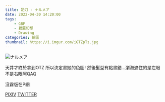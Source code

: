 ```yaml
---
title: 奶刀 - ナルメア
date: 2022-04-30 14:20:00
tags:
    - GBF
    - 碧藍幻想
    - Drawing
categories: 繪圖
thumbnail: https://i.imgur.com/iGTZpTz.jpg
---
```

![ナルメア](https://i.imgur.com/iGTZpTz.jpg)

天井才終於拿到OTZ
所以決定畫她的色圖!
然後髮型有點畫錯...瀏海遮住的是左眼不是右眼阿QAQ

沒霧版在P網

[PIXIV](https://www.pixiv.net/artworks/97662363)
[TWITTER](https://twitter.com/cylin910021/status/1515238588489035779)
